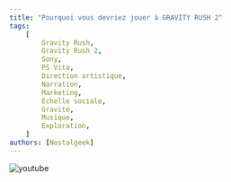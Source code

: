 ```yaml
---
title: "Pourquoi vous devriez jouer à GRAVITY RUSH 2"
tags:
    [
        Gravity Rush,
        Gravity Rush 2,
        Sony,
        PS Vita,
        Direction artistique,
        Narration,
        Marketing,
        Echelle sociale,
        Gravité,
        Musique,
        Exploration,
    ]
authors: [Nostalgeek]
---
```


![youtube](https://www.youtube.com/watch?v=WIuB9WaI1bA)
